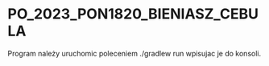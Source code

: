 # PO_2023_PON1820_BIENIASZ_CEBULA
Program należy uruchomic poleceniem ./gradlew run
wpisujac je do konsoli.